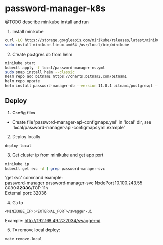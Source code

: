 # password-manager-k8s


@TODO describe minikube install and run
1. Install minikube
```sh
curl -LO https://storage.googleapis.com/minikube/releases/latest/minikube-linux-amd64
sudo install minikube-linux-amd64 /usr/local/bin/minikube
```

2. Create postgres db from helm
```sh
minikube start
kubectl apply -f local/password-manager-ns.yml
sudo snap install helm --classic
helm repo add bitnami https://charts.bitnami.com/bitnami
helm repo update
helm install password-manager-db --version 11.8.1 bitnami/postgresql --namespace password-manager -f local/db/values.yml
```


## Deploy
1. Config files
- Create file 'password-manager-api-configmaps.yml' in 'local' dir, see 'local/password-manager-api-configmaps.yml.example'

2. Deploy locally
```sh
deploy-local
```

3. Get cluster ip from minikube and get app port
```sh
minikube ip
kubectl get svc -A | grep password-manager-svc
```
'get svc' command example:   
password-manager   password-manager-svc                NodePort    10.100.243.55    <none>        8080:**32036**/TCP           11h  
External port: 32036



4. Go to 
```
<MINIKUBE_IP>:<EXTERNAL_PORT>/swagger-ui
```
Example: http://192.168.49.2:32034/swagger-ui

5. To remove local deploy:
```shell
make remove-local
```